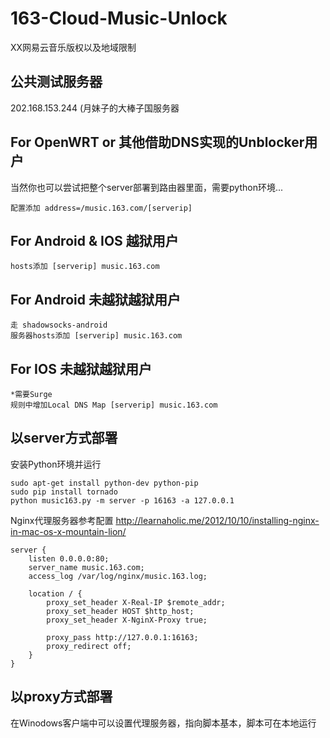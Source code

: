 # 163-Cloud-Music-Unlock
XX网易云音乐版权以及地域限制

## 公共测试服务器
202.168.153.244 (月妹子的大棒子国服务器

## For OpenWRT or 其他借助DNS实现的Unblocker用户
当然你也可以尝试把整个server部署到路由器里面，需要python环境...
```
配置添加 address=/music.163.com/[serverip]
```
## For Android & IOS 越狱用户
```
hosts添加 [serverip] music.163.com
```
## For Android 未越狱越狱用户
```
走 shadowsocks-android
服务器hosts添加 [serverip] music.163.com
```
## For IOS 未越狱越狱用户
```
*需要Surge
规则中增加Local DNS Map [serverip] music.163.com
```

## 以server方式部署
安装Python环境并运行
```
sudo apt-get install python-dev python-pip
sudo pip install tornado
python music163.py -m server -p 16163 -a 127.0.0.1
```
Nginx代理服务器参考配置
http://learnaholic.me/2012/10/10/installing-nginx-in-mac-os-x-mountain-lion/

```
server {
    listen 0.0.0.0:80;
    server_name music.163.com;
    access_log /var/log/nginx/music.163.log;

    location / {
        proxy_set_header X-Real-IP $remote_addr;
        proxy_set_header HOST $http_host;
        proxy_set_header X-NginX-Proxy true;

        proxy_pass http://127.0.0.1:16163;
        proxy_redirect off;
    }
}

```

## 以proxy方式部署
在Winodows客户端中可以设置代理服务器，指向脚本基本，脚本可在本地运行
